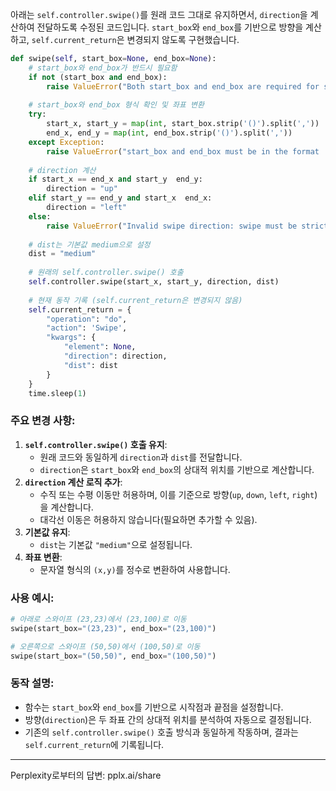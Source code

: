 아래는 `self.controller.swipe()`를 원래 코드 그대로 유지하면서, `direction`을 계산하여 전달하도록 수정된 코드입니다. `start_box`와 `end_box`를 기반으로 방향을 계산하고, `self.current_return`은 변경되지 않도록 구현했습니다.

```python
def swipe(self, start_box=None, end_box=None):
    # start_box와 end_box가 반드시 필요함
    if not (start_box and end_box):
        raise ValueError("Both start_box and end_box are required for swipe")
    
    # start_box와 end_box 형식 확인 및 좌표 변환
    try:
        start_x, start_y = map(int, start_box.strip('()').split(','))
        end_x, end_y = map(int, end_box.strip('()').split(','))
    except Exception:
        raise ValueError("start_box and end_box must be in the format '(x,y)' with integer values")
    
    # direction 계산
    if start_x == end_x and start_y  end_y:
        direction = "up"
    elif start_y == end_y and start_x  end_x:
        direction = "left"
    else:
        raise ValueError("Invalid swipe direction: swipe must be strictly horizontal or vertical")
    
    # dist는 기본값 medium으로 설정
    dist = "medium"
    
    # 원래의 self.controller.swipe() 호출
    self.controller.swipe(start_x, start_y, direction, dist)
    
    # 현재 동작 기록 (self.current_return은 변경되지 않음)
    self.current_return = {
        "operation": "do",
        "action": 'Swipe',
        "kwargs": {
            "element": None,
            "direction": direction,
            "dist": dist
        }
    }
    time.sleep(1)
```

### 주요 변경 사항:
1. **`self.controller.swipe()` 호출 유지**:
   - 원래 코드와 동일하게 `direction`과 `dist`를 전달합니다.
   - `direction`은 `start_box`와 `end_box`의 상대적 위치를 기반으로 계산합니다.
2. **`direction` 계산 로직 추가**:
   - 수직 또는 수평 이동만 허용하며, 이를 기준으로 방향(`up`, `down`, `left`, `right`)을 계산합니다.
   - 대각선 이동은 허용하지 않습니다(필요하면 추가할 수 있음).
3. **기본값 유지**:
   - `dist`는 기본값 `"medium"`으로 설정됩니다.
4. **좌표 변환**:
   - 문자열 형식의 `(x,y)`를 정수로 변환하여 사용합니다.

### 사용 예시:
```python
# 아래로 스와이프 (23,23)에서 (23,100)로 이동
swipe(start_box="(23,23)", end_box="(23,100)")

# 오른쪽으로 스와이프 (50,50)에서 (100,50)로 이동
swipe(start_box="(50,50)", end_box="(100,50)")
```

### 동작 설명:
- 함수는 `start_box`와 `end_box`를 기반으로 시작점과 끝점을 설정합니다.
- 방향(`direction`)은 두 좌표 간의 상대적 위치를 분석하여 자동으로 결정됩니다.
- 기존의 `self.controller.swipe()` 호출 방식과 동일하게 작동하며, 결과는 `self.current_return`에 기록됩니다.

---
Perplexity로부터의 답변: pplx.ai/share
